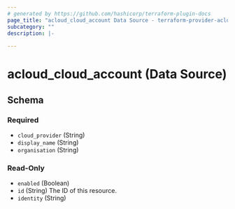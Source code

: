 ```yaml
---
# generated by https://github.com/hashicorp/terraform-plugin-docs
page_title: "acloud_cloud_account Data Source - terraform-provider-acloud"
subcategory: ""
description: |-
  
---
```


# acloud_cloud_account (Data Source)





<!-- schema generated by tfplugindocs -->
## Schema

### Required

- `cloud_provider` (String)
- `display_name` (String)
- `organisation` (String)

### Read-Only

- `enabled` (Boolean)
- `id` (String) The ID of this resource.
- `identity` (String)
